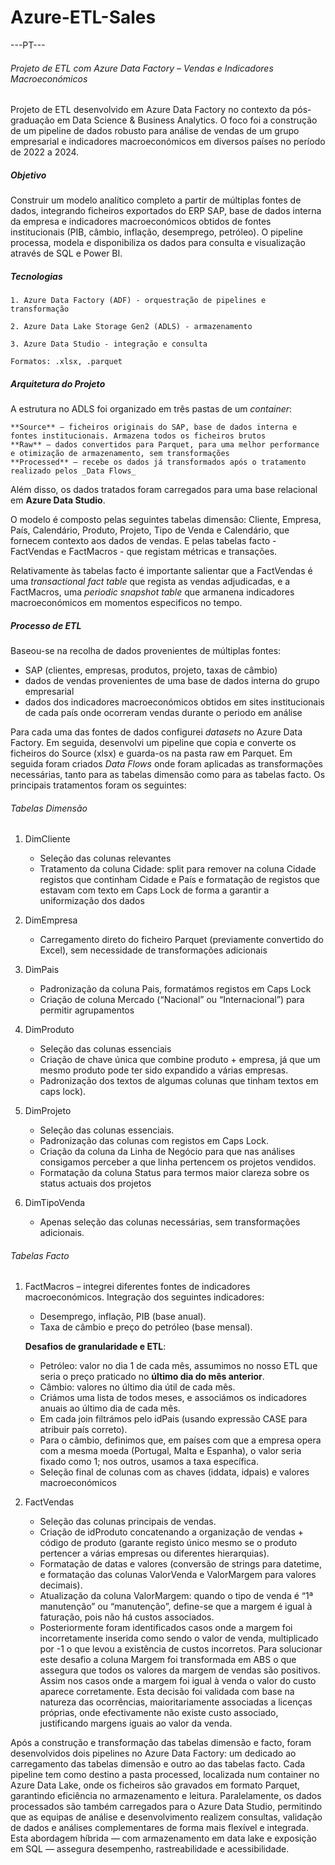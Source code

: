 # Azure-ETL-Sales

---PT---

###### Projeto de ETL com Azure Data Factory – Vendas e Indicadores Macroeconómicos
Projeto de ETL desenvolvido em Azure Data Factory no contexto da pós-graduação em Data Science & Business Analytics. O foco foi a construção de um pipeline de dados robusto para análise de vendas de um grupo empresarial e indicadores macroeconómicos em diversos países no período de 2022 a 2024.

##### Objetivo
Construir um modelo analítico completo a partir de múltiplas fontes de dados, integrando ficheiros exportados do ERP SAP, base de dados interna da empresa e indicadores macroeconómicos obtidos de fontes institucionais (PIB, câmbio, inflação, desemprego, petróleo). O pipeline processa, modela e disponibiliza os dados para consulta e visualização através de SQL e Power BI.

##### Tecnologias

    1. Azure Data Factory (ADF) - orquestração de pipelines e transformação

    2. Azure Data Lake Storage Gen2 (ADLS) - armazenamento

    3. Azure Data Studio - integração e consulta

    Formatos: .xlsx, .parquet

##### Arquitetura do Projeto

A estrutura no ADLS foi organizado em três pastas de um _container_:

    **Source** – ficheiros originais do SAP, base de dados interna e fontes institucionais. Armazena todos os ficheiros brutos
    **Raw** – dados convertidos para Parquet, para uma melhor performance e otimização de armazenamento, sem transformações
    **Processed** – recebe os dados já transformados após o tratamento realizado pelos _Data Flows_

Além disso, os dados tratados foram carregados para uma base relacional em **Azure Data Studio**.

O modelo é composto pelas seguintes tabelas dimensão: Cliente, Empresa, País, Calendário, Produto, Projeto, Tipo de Venda e Calendário, que fornecem contexto aos dados de vendas. E pelas tabelas facto - FactVendas e FactMacros - que registam métricas e transações.

Relativamente às tabelas facto é importante salientar que a FactVendas é uma _transactional fact table_ que regista as vendas adjudicadas, e a FactMacros, uma _periodic snapshot table_ que armanena indicadores macroeconómicos em momentos especificos no tempo.

##### Processo de ETL
Baseou-se na recolha de dados provenientes de múltiplas fontes:
- SAP (clientes, empresas, produtos, projeto, taxas de câmbio)
- dados de vendas provenientes de uma base de dados interna do grupo empresarial
- dados dos indicadores macroeconómicos obtidos em sites institucionais de cada país onde ocorreram vendas durante o periodo em análise
  

Para cada uma das fontes de dados configurei _datasets_ no Azure Data Factory. Em seguida, desenvolvi um pipeline que copia e converte os ficheiros do Source (xlsx) e guarda-os na pasta raw em Parquet. Em seguida foram criados _Data Flows_ onde foram aplicadas as transformações necessárias, tanto para as tabelas dimensão como para as tabelas facto. Os principais tratamentos foram os seguintes:

  ###### Tabelas Dimensão

  1. DimCliente
     
     - Seleção das colunas relevantes
     - Tratamento da coluna Cidade: split para remover na coluna Cidade registos que continham Cidade e País e formatação de registos que estavam com texto em Caps Lock de forma a garantir a uniformização dos dados
       
  2. DimEmpresa

     - Carregamento direto do ficheiro Parquet (previamente convertido do Excel), sem necessidade de transformações adicionais
    
  3. DimPais

     - Padronização da coluna Pais, formatámos registos em Caps Lock
     - Criação de coluna Mercado (“Nacional” ou “Internacional”) para permitir agrupamentos

  4. DimProduto

     - Seleção das colunas essenciais
     - Criação de chave única que combine produto + empresa, já que um mesmo produto pode ter sido expandido a várias empresas.
     - Padronização dos textos de algumas colunas que tinham textos em caps lock).
  
  5. DimProjeto

     - Seleção das colunas essenciais.
     - Padronização das colunas com registos em Caps Lock.
     - Criação da coluna da Linha de Negócio para que nas análises consigamos perceber a que linha pertencem os projetos vendidos.
     - Formatação da coluna Status para termos maior clareza sobre os status actuais dos projetos

  6. DimTipoVenda

     - Apenas seleção das colunas necessárias, sem transformações adicionais.
    

  ###### Tabelas Facto

  1. FactMacros – integrei diferentes fontes de indicadores macroeconómicos.
     Integração dos seguintes indicadores:
     - Desemprego, inflação, PIB (base anual).
     - Taxa de câmbio e preço do petróleo (base mensal).
       
     **Desafios de granularidade e ETL**:
     - Petróleo: valor no dia 1 de cada mês, assumimos no nosso ETL que seria o preço praticado no **último dia do mês anterior**.
     - Câmbio: valores no último dia útil de cada mês.
     - Criámos uma lista de todos meses, e associámos os indicadores anuais ao último dia de cada mês.
     - Em cada join filtrámos pelo idPais (usando expressão CASE para atribuir país correto).
     - Para o câmbio, definimos que, em países com que a empresa opera com a mesma moeda (Portugal, Malta e Espanha), o valor seria fixado como 1; nos outros, usamos a taxa específica.
     - Seleção final de colunas com as chaves (iddata, idpais) e valores macroeconómicos
    
  3. FactVendas

     - Seleção das colunas principais de vendas.
     - Criação de idProduto concatenando a organização de vendas + código de produto (garante registo único mesmo se o produto pertencer a várias empresas ou diferentes hierarquias).
     - Formatação de datas e valores (conversão de strings para datetime, e formatação das colunas ValorVenda e ValorMargem para valores decimais).
     - Atualização da coluna ValorMargem: quando o tipo de venda é “1ª manutenção” ou “manutenção”, define-se que a margem é igual à faturação, pois não há custos associados.
     - Posteriormente foram identificados casos onde a margem foi incorretamente inserida como sendo o valor de venda, multiplicado por -1 o que levou a existência de custos incorretos. Para solucionar este desafio a coluna Margem foi transformada em ABS o que assegura que todos os valores da margem de vendas são positivos. Assim nos casos onde a margem foi igual à venda o valor do custo aparece corretamente. Esta decisão foi validada com base na natureza das ocorrências, maioritariamente associadas a licenças próprias, onde efectivamente não existe custo associado, justificando margens iguais ao valor da venda.


Após a construção e transformação das tabelas dimensão e facto, foram desenvolvidos dois pipelines no Azure Data Factory: um dedicado ao carregamento das tabelas dimensão e outro ao das tabelas facto. Cada pipeline tem como destino a pasta processed, localizada num container no Azure Data Lake, onde os ficheiros são gravados em formato Parquet, garantindo eficiência no armazenamento e leitura. Paralelamente, os dados processados são também carregados para o Azure Data Studio, permitindo que as equipas de análise e desenvolvimento realizem consultas, validação de dados e análises complementares de forma mais flexível e integrada. Esta abordagem híbrida — com armazenamento em data lake e exposição em SQL — assegura desempenho, rastreabilidade e acessibilidade.
     
